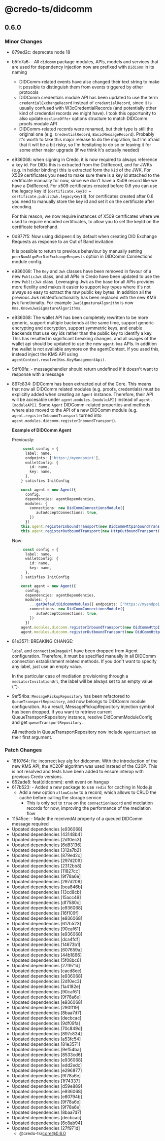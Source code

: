 # @credo-ts/didcomm

## 0.6.0

### Minor Changes

- 879ed2c: deprecate node 18
- b5fc7a6: - All `didcomm` package modules, APIs, models and services that are used for dependency injection now are prefixed with `DidComm` in its naming
  - DIDComm-related events have also changed their text string to make it possible to distinguish them from events triggered by other protocols
  - DIDComm credentials module API has been updated to use the term `credentialExchangeRecord` instead of `credentialRecord`, since it is usually confused with W3cCredentialRecords (and potentially other kind of credential records we might have). I took this opportunity to also update `declineOffer` options structure to match DIDComm proofs module API
  - DIDComm-related records were renamed, but their type is still the original one (e.g. `CredentialRecord`, `BasicMessageRecord`). Probably it's worth to take this major release to do the migration, but I'm afraid that it will be a bit risky, so I'm hesitating to do so or leaving it for some other major upgrade (if we think it's actually needed)
- e936068: when signing in Credo, it is now required to always reference a key id. For DIDs this is extracted from the DidRecord, and for JWKs (e.g. in holder binding) this is extracted form the `kid` of the JWK. For X509 certificates you need to make sure there is a key id attached to the certificate manually for now, since we don't have a X509 record like we have a DidRecord. For x509 certificates created before 0.6 you can use the legacy key id (`certificate.keyId = certificate.publicJwk.legacyKeyId`), for certificates created after 0.6 you need to manually store the key id and set it on the certificate after decoding.

  For this reason, we now require instances of X509 certificates where we used to require encoded certificates, to allow you to set the keyId on the certificate beforehand.

- 0d877f5: Now using did:peer:4 by default when creating DID Exchange Requests as response to an Out of Band invitation.

  It is possible to return to previous behaviour by manually setting `peerNumAlgoForDidExchangeRequests` option in DIDComm Connections module config.

- e936068: The `Key` and `Jwk` classes have been removed in favour of a new `PublicJwk` class, and all APIs in Credo have been updated to use the new `PublicJwk` class. Leveraging Jwk as the base for all APIs provides more flexility and makes it easier to support key types where it's not always so easy to extract the raw public key bytes. In addition all the previous Jwk relatedfunctionality has been replaced with the new KMS jwk functionalty. For example `JwaSignatureAlgorithm` is now `Kms.KnownJwaSignatureAlgorithms`.
- e936068: The wallet API has been completely rewritten to be more generic, support multiple backends at the same time, support generic encrypting and decryption, support symmetric keys, and enable backends that use key ids rather than the public key to identify a key. This has resulted in significant breaking changes, and all usages of the wallet api should be updated to use the new `agent.kms` APIs. In addition the wallet is not available anymore on the agentContext. If you used this, instead inject the KMS API using `agentContext.resolve(Kms.KeyManagementApi)`.
- 9df09fa: - messagehandler should return undefined if it doesn't want to response with a message
- 897c834: DIDComm has been extracted out of the Core. This means that now all DIDComm related modules (e.g. proofs, credentials) must be explicitly added when creating an `Agent` instance. Therefore, their API will be accesable under `agent.modules.[moduleAPI]` instead of `agent.[moduleAPI]`. Some `Agent` DIDComm-related properties and methods where also moved to the API of a new DIDComm module (e.g. `agent.registerInboundTransport` turned into `agent.modules.didcomm.registerInboundTransport`).

  **Example of DIDComm Agent**

  Previously:

  ```ts
       const config = {
        label: name,
        endpoints: ['https://myendpoint'],
        walletConfig: {
          id: name,
          key: name,
        },
      } satisfies InitConfig

      const agent = new Agent({
        config,
        dependencies: agentDependencies,
        modules: {
          connections: new DidCommConnectionsModule({
             autoAcceptConnections: true,
          })
        })
      this.agent.registerInboundTransport(new DidCommHttpInboundTransport({ port }))
      this.agent.registerOutboundTransport(new HttpOutboundTransport())

  ```

  Now:

  ```ts
       const config = {
        label: name,
        walletConfig: {
          id: name,
          key: name,
        },
      } satisfies InitConfig

      const agent = new Agent({
        config,
        dependencies: agentDependencies,
        modules: {
          ...getDefaultDidcommModules({ endpoints: ['https://myendpoint'] }),
          connections: new DidCommConnectionsModule({
             autoAcceptConnections: true,
          })
        })
      agent.modules.didcomm.registerInboundTransport(new DidCommHttpInboundTransport({ port }))
      agent.modules.didcomm.registerOutboundTransport(new DidCommHttpOutboundTransport())
  ```

- 81e3571: BREAKING CHANGE:

  `label` and `connectionImageUrl` have been dropped from Agent configuration. Therefore, it must be specified manually in all DIDComm connection establishment related methods. If you don't want to specify any label, just use an empty value.

  In the particular case of mediation provisioning through a `mediatorInvitationUrl`, the label will be always set to an empty value ('').

- 9ef54ba: `MessagePickupRepository` has been refactored to `QueueTransportRepository`, and now belongs to DIDComm module configuration. As a result, MessagePickupRepository injection symbol has been dropped. If you want to retrieve current QueueTransportRepository instance, resolve DidCommModuleConfig and get `queueTransportRepository`.

  All methods in QueueTransportRepository now include `AgentContext` as their first argument.

### Patch Changes

- 1810764: fix: incorrect key alg for didcomm. With the introduction of the new KMS API, the XC20P algorithm was used instead of the C20P. This is not resolved and tests have been added to ensure interop with previous Credo versions.
- 652ade8: feat(didcomm): emit event on hangup
- 617b523: - Added a new package to use `redis` for caching in Node.js
  - Add a new option `allowCache` to a record, which allows to CRUD the cache before calling the storage service
    - This is only set to `true` on the `connectionRecord` and mediation records for now, improving the performance of the mediation flow
- 11545ce: - Made the receivedAt property of a queued DIDComm message required
- Updated dependencies [e936068]
- Updated dependencies [43148b4]
- Updated dependencies [2d10ec3]
- Updated dependencies [6d83136]
- Updated dependencies [312a7b2]
- Updated dependencies [879ed2c]
- Updated dependencies [297d209]
- Updated dependencies [2312bb8]
- Updated dependencies [11827cc]
- Updated dependencies [9f78a6e]
- Updated dependencies [297d209]
- Updated dependencies [bea846b]
- Updated dependencies [13cd8cb]
- Updated dependencies [15acc49]
- Updated dependencies [df7580c]
- Updated dependencies [e936068]
- Updated dependencies [16f109f]
- Updated dependencies [e936068]
- Updated dependencies [617b523]
- Updated dependencies [90caf61]
- Updated dependencies [e936068]
- Updated dependencies [dca4fdf]
- Updated dependencies [14673b1]
- Updated dependencies [607659a]
- Updated dependencies [44b1866]
- Updated dependencies [5f08bc6]
- Updated dependencies [27f971d]
- Updated dependencies [cacd8ee]
- Updated dependencies [e936068]
- Updated dependencies [2d10ec3]
- Updated dependencies [1a4182e]
- Updated dependencies [90caf61]
- Updated dependencies [9f78a6e]
- Updated dependencies [e936068]
- Updated dependencies [290ff19]
- Updated dependencies [8baa7d7]
- Updated dependencies [decbcac]
- Updated dependencies [9df09fa]
- Updated dependencies [70c849d]
- Updated dependencies [897c834]
- Updated dependencies [a53fc54]
- Updated dependencies [81e3571]
- Updated dependencies [9ef54ba]
- Updated dependencies [8533cd6]
- Updated dependencies [e936068]
- Updated dependencies [edd2edc]
- Updated dependencies [e296877]
- Updated dependencies [9f78a6e]
- Updated dependencies [1f74337]
- Updated dependencies [d59e889]
- Updated dependencies [e936068]
- Updated dependencies [e80794b]
- Updated dependencies [9f78a6e]
- Updated dependencies [9f78a6e]
- Updated dependencies [8baa7d7]
- Updated dependencies [decbcac]
- Updated dependencies [6c8ab94]
- Updated dependencies [27f971d]
  - @credo-ts/core@0.6.0

